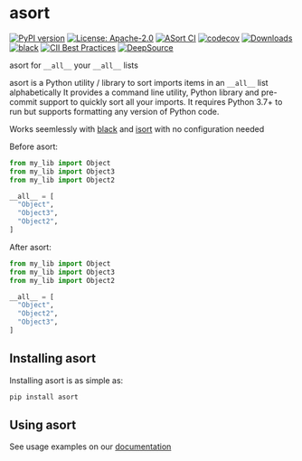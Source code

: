 # asort

[![PyPI version](https://badge.fury.io/py/asort.svg)](https://badge.fury.io/py/asort)
[![License: Apache-2.0](https://img.shields.io/badge/License-Apache%202.0-blue.svg)](https://github.com/cpendery/asort/blob/main/LICENSE)
[![ASort CI](https://github.com/cpendery/asort/workflows/ASort%20CI/badge.svg)](https://github.com/cpendery/asort/actions/workflows/asort-ci.yaml)
[![codecov](https://codecov.io/gh/cpendery/asort/branch/main/graph/badge.svg)](https://codecov.io/gh/cpendery/asort)
[![Downloads](https://img.shields.io/pypi/dm/asort)](https://pypistats.org/packages/asort)
[![black](https://img.shields.io/badge/code%20style-black-000000.svg)]("https://github.com/psf/black")
[![CII Best Practices](https://bestpractices.coreinfrastructure.org/projects/6119/badge)](https://bestpractices.coreinfrastructure.org/projects/6119)
[![DeepSource](https://deepsource.io/gh/cpendery/asort.svg/?label=active+issues&token=wY22LJbdg6Q-1V2Dd6d8Nljg)](https://deepsource.io/gh/cpendery/asort/?ref=repository-badge)

asort for `__all__` your `__all__` lists

asort is a Python utility / library to sort imports items in an `__all__` list alphabetically
It provides a command line utility, Python library and pre-commit support to
quickly sort all your imports. It requires Python 3.7+ to run but supports formatting 
any version of Python code.

Works seemlessly with [black](https://github.com/psf/black) and [isort](https://github.com/PyCQA/isort) with no configuration needed

Before asort:

```python
from my_lib import Object
from my_lib import Object3
from my_lib import Object2

__all__ = [
  "Object",
  "Object3",
  "Object2",
]

```

After asort:

```python
from my_lib import Object
from my_lib import Object3
from my_lib import Object2

__all__ = [
  "Object",
  "Object2",
  "Object3",
]
```

## Installing asort

Installing asort is as simple as:

```bash
pip install asort
```

## Using asort
See usage examples on our [documentation](https://asort.readthedocs.io/en/latest/)
